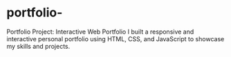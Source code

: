 # portfolio-
Portfolio Project: Interactive Web Portfolio  I built a responsive and interactive personal portfolio using HTML, CSS, and JavaScript to showcase my skills and projects.
